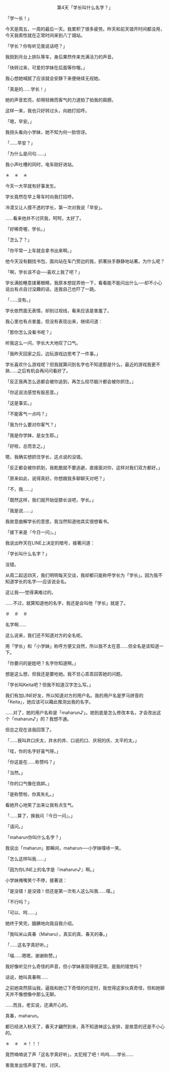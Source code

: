 <p align="center">第4天「学长叫什么名字？」</p>

「学～长！」

今天是周五，一周的最后一天。我累积了很多疲劳。昨天和前天错开时间都没用，今天我索性就在正常时间来到八丁畑站。

「学长？你有听见我说话吧？」

我刚到月台上排队等车，身后果然传来充满活力的声音。

「快转过来，可爱的学妹在后面等你喔。」

我心想她喊腻了应该就会安静下来便继续无视她。

「真是的……学长！」

她的声音宏亮，却用轻微而客气的力道拍了拍我的肩膀。

这样一来，我也只好转过头，向她打招呼。

「嗯，早安。」

我扭头看向小学妹，她不知为何一脸惊讶。

「……早安？」

「为什么是问句……」

我小声吐槽的同时，电车刚好进站。

＊　＊　＊

今天一大早就有好事发生。

学长竟然在早上等车时向我打招呼。

冷漠又让人摸不透的学长，第一次对我说「早安」。

……看来他并不讨厌我，呵呵，太好了。

「好稀奇喔，学长。」

「怎么了？」

「你平常一上车就会拿书出来啊。」

他今天没有翻找书包，面向站在车门旁边的我，抓著扶手静静地站著。为什么呢？

「啊，学长该不会──喜欢上我了吧？」

学长满脸睡意揉著眼睛，我原本想捉弄他一下，看看能不能问出什么──却不小心说出有点自讨没趣的话，连我自己也吓了一跳。

「……没有。」

学长依然面无表情，却别过视线，看来应该是害羞了。

我心里也有点害羞，但没有表现出来，继续问道：

「那你怎么没看书呢？」

听我这么一问，学长大大地叹了口气。

「我昨天回家之后，边玩游戏边思考了一件事。」

学长喜欢什么游戏呢？但我就算问到名字也不知道那是什么，最近的游戏我更不熟……之后有机会再问问看好了。

「反正我再怎么逃都会被你追到，再怎么绞尽脑汁都会被你抓住。」

「你这说法感觉有股恶意。」

「这是事实。」

「不能客气一点吗？」

「我为什么要对你客气？」

「我是你学妹，是女生耶。」

「好啦，总而言之。」

嗯，我确实想抓住学长，这点说的没错。

「反正都会被你抓到，我乾脆就不要逃避，直接面对你，这样对我们双方都好。」

「原来如此，说得真好。你想跟我多聊聊天对吧？」

「不，我……」

「既然这样，我们就开始促膝长谈吧，学长。」

「我是说……」

我故意曲解学长的意思，我当然知道他其实很想看书。

「接下来是『今日一问』。」

我说出昨天在LINE上决定的暗号，接著问道：

「学长叫什么名字？」

没错。

从周二起这四天，我们明明每天交谈，我却都只能称呼学长为「学长」。因为我不知道学长的名字──应该说全名。

这让我──觉得满难过的。

……不过，就算知道他的名字，我还是会叫他「学长」就是了。

＃　＃　＃

名字啊……

这么说来，我们还不知道对方的全名呢。

用「学长」和「小学妹」称呼方便又自然，所以我不太在意……但全名是该知道一下。

「你要问的是姓吧？名字你知道啊。」

想是这么想，但我还是要呛她。我不甘心乖乖回答她的问题。

「学长叫Keita吧？但我不知道汉字怎么写。」

我们有加LINE好友，所以知道对方的用户名。我的用户名是罗马拼音的「Keita」，她应该可以藉此推测出我的名字。

……对了，她的用户名称是「maharun♪」。她到底是怎么修改本名，才会改出这个「maharun♪」的？我想不通。

但总之现在该我回答了。

「……我叫井口庆太，井水的井、口说的口、庆祝的庆、太平的太。」

「哇，你的名字好喜气呀。」

「你这是在……称赞吗？」

「当然。」

「你的口气像在挑衅。」

「是称赞啦，你真失礼。」

看她开心地笑了出来让我有点生气。

「……算了，换我问『今日一问』。」

「请问。」

「maharun你叫什么名字？」

我说出「maharun」那瞬间，maharun──小学妹噗哧一笑。

「怎么这样叫我……」

「因为你LINE上的名字是『maharun♪』啊。」

小学妹掩嘴笑个不停，接著说：

「是没错！是没错！但还是第一次有人这么叫我……噗。」

「不行吗？」

「可以、呵……」

她终于笑完，腼腆地向我自我介绍。

「我叫米山真春（Maharu），真实的真、春天的春。」

「……这名字真好听。」

「喵……嗯嗯，谢谢称赞。」

我好像听见什么奇怪的声音，但小学妹表现得很正常。是我的错觉吗？

话说，她叫真春啊……

之前她突然搭讪我，逼我和她订下奇怪的约定时，我觉得这家伙真奇怪，但和她聊天并不像想像中那么无聊。

……而且，老实说，还满开心的。

真春，maharun。

都已经进入秋天了，春天才翩然到来，真不知道神这么安排，是故意的还是不小心的。

＊　＊　＊！！！

竟然喃喃说了声「这名字真好听」，太犯规了吧！呜呜……学长……

害我发出怪声音了啦，讨厌。

